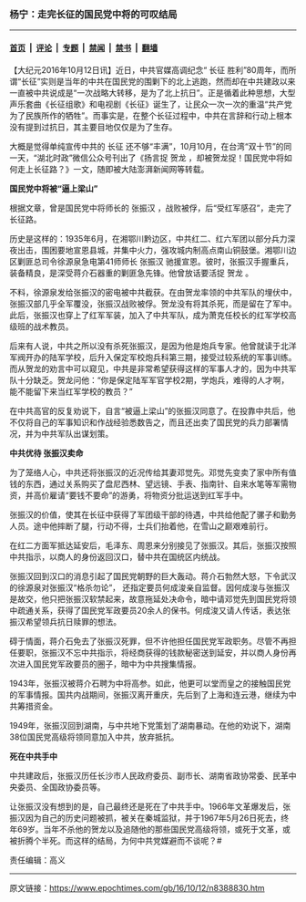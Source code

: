 ### 杨宁：走完长征的国民党中将的可叹结局

---

#### [首页](../../../..?n8388830) &nbsp;|&nbsp; [评论](../../../../../epoch-comment?n8388830) &nbsp;|&nbsp; [专题](../../../../../epoch-special?n8388830) &nbsp;|&nbsp; [禁闻](../../../../../epoch-news?n8388830) &nbsp;|&nbsp; [禁书](../../../../../books?n8388830) &nbsp;|&nbsp; [翻墙](https://github.com/gfw-breaker/nogfw/blob/master/README.md?n8388830)


<div class="post_content" id="artbody" itemprop="articleBody">
 <!-- article content begin -->
 <p>
  【大纪元2016年10月12日讯】近日，中共官媒高调纪念“
  <ok href="https://www.epochtimes.com/gb/tag/%E9%95%BF%E5%BE%81.html">
   长征
  </ok>
  胜利”80周年，而所谓“长征”实则是当年的中共在国民党的围剿下的北上逃跑，然而却在中共建政以来一直被中共说成是“一次战略大转移，是为了北上抗日”。正是循着此种思想，大型声乐套曲《长征组歌》和电视剧《长征》诞生了，让民众一次一次的重温“共产党为了民族所作的牺牲”。而事实是，在整个长征过程中，中共在言辞和行动上根本没有提到过抗日，其主要目地仅仅是为了生存。
 </p>
 <p>
  大概是觉得单纯宣传中共的
  <ok href="https://www.epochtimes.com/gb/tag/%E9%95%BF%E5%BE%81.html">
   长征
  </ok>
  还不够“丰满”，10月10月，在台湾“双十节”的同一天，“湖北时政”微信公众号刊出了《扬言捉
  <ok href="https://www.epochtimes.com/gb/tag/%E8%B4%BA%E9%BE%99.html">
   贺龙
  </ok>
  ，却被贺龙捉！国民党中将如何走上长征路？》一文，随即被大陆澎湃新闻网等转载。
 </p>
 <p>
  <strong>
   国民党中将被“逼上梁山”
  </strong>
 </p>
 <p>
  根据文章，曾是国民党中将师长的
  <ok href="https://www.epochtimes.com/gb/tag/%E5%BC%A0%E6%8C%AF%E6%B1%89.html">
   张振汉
  </ok>
  ，战败被俘，后“受红军感召”，走完了长征路。
 </p>
 <p>
  历史是这样的：1935年6月，在湘鄂川黔边区，中共红二、红六军团以部分兵力深夜出击，围困要地宣恩县城，并集中火力，强攻城内制高点南山铜鼓堡。湘鄂川边区剿匪总司令徐源泉急电第41师师长
  <ok href="https://www.epochtimes.com/gb/tag/%E5%BC%A0%E6%8C%AF%E6%B1%89.html">
   张振汉
  </ok>
  驰援宣恩。彼时，张振汉手握重兵，装备精良，是深受蒋介石器重的剿匪急先锋。他曾放话要活捉
  <ok href="https://www.epochtimes.com/gb/tag/%E8%B4%BA%E9%BE%99.html">
   贺龙
  </ok>
  。
 </p>
 <p>
  不料，徐源泉发给张振汉的密电被中共截获。在由贺龙率领的中共军队的埋伏中，张振汉部几乎全军覆没，张振汉战败被俘。贺龙没有将其杀死，而是留在了军中。此后，张振汉也穿上了红军军装，加入了中共军队，成为萧克任校长的红军学校高级班的战术教员。
 </p>
 <p>
  后来有人说，中共之所以没有杀死张振汉，是因为他是炮兵专家。他曾就读于北洋军阀开办的陆军学校，后升入保定军校炮兵科第三期，接受过较系统的军事训练。而从贺龙的劝言中可以窥见，中共是非常希望获得这样的军事人才的，因为中共军队十分缺乏。贺龙问他：“你是保定陆军军官学校2期，学炮兵，难得的人才啊，能不能留下来当红军学校的教员？”
 </p>
 <p>
  在中共高官的反复劝说下，自言“被逼上梁山”的张振汉同意了。在投靠中共后，他不仅将自己的军事知识和作战经验悉数告之，而且还出卖了国民党的兵力部署情况，并为中共军队出谋划策。
 </p>
 <p>
  <strong>
   中共优待
  </strong>
  <strong>
   张振汉卖命
  </strong>
 </p>
 <p>
  为了笼络人心，中共还将张振汉的近况传给其妻邓觉先。邓觉先变卖了家中所有值钱的东西，通过关系购买了盘尼西林、望远镜、手表、指南针、自来水笔等军需物资，并高价雇请“要钱不要命”的游勇，将物资分批运送到红军手中。
 </p>
 <p>
  张振汉的价值，使其在长征中获得了军团级干部的待遇，中共给他配了骡子和勤务人员。途中他摔断了腿，行动不得，士兵们抬着他，在雪山之巅艰难前行。
 </p>
 <p>
  在红二方面军抵达延安后，毛泽东、周恩来分别接见了张振汉。其后，张振汉按照中共指示，以商人的身份返回汉口，替中共在国统区内统战。
 </p>
 <p>
  张振汉回到汉口的消息引起了国民党朝野的巨大轰动。蒋介石勃然大怒，下令武汉的徐源泉对张振汉“格杀勿论”， 还指定要员何成浚亲自监督。因何成浚与张振汉是故交，他只把张振汉软禁起来，故意拖延处决命令，暗中请邓觉先到国民党将领中疏通关系，获得了国民党军政要员20余人的保书。何成浚又请人传话，表达张振汉希望领兵抗日赎罪的想法。
 </p>
 <p>
  碍于情面，蒋介石免去了张振汉死罪，但不许他担任国民党军政职务。尽管不再担任要职，张振汉不忘中共指示，将经商获得的钱款秘密送到延安，并以商人身份再次进入国民党军政要员的圈子，暗中为中共搜集情报。
 </p>
 <p>
  1943年，张振汉被蒋介石聘为中将高参。如此，他更可以堂而皇之的接触国民党的军事情报。国共内战期间，张振汉离开重庆，先后到了上海和连云港，继续为中共筹措资金。
 </p>
 <p>
  1949年，张振汉回到湖南，与中共地下党策划了湖南暴动。在他的劝说下，湖南38位国民党高级将领同意加入中共，放弃抵抗。
 </p>
 <p>
  <strong>
   死在中共手中
  </strong>
 </p>
 <p>
  中共建政后，张振汉历任长沙市人民政府委员、副市长、湖南省政协常委、民革中央委员、全国政协委员等。
 </p>
 <p>
  让张振汉没有想到的是，自己最终还是死在了中共手中。1966年文革爆发后，张振汉因为自己的历史问题被抓，被关在秦城监狱，并于1967年5月26日死去，终年69岁。当年不杀他的贺龙以及追随他的那些国民党高级将领，或死于文革，或被折腾个半死。而这样的结局，为何中共党媒避而不谈呢？#
 </p>
 <p>
  责任编辑：高义
 </p>
 <!-- article content end -->
 <div id="below_article_ad">
 </div>
</div>


---

原文链接：https://www.epochtimes.com/gb/16/10/12/n8388830.htm